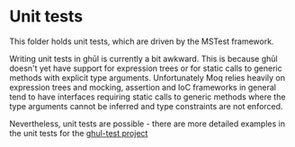# Unit tests

This folder holds unit tests, which are driven by the MSTest framework.

Writing unit tests in ghūl is currently a bit awkward. This is because ghūl doesn't yet have support for expression trees or for static calls to generic methods with explicit type arguments. Unfortunately Moq relies heavily on expression trees and mocking, assertion and IoC frameworks in general tend to have interfaces requiring static calls to generic methods where the type arguments cannot be inferred and type constraints are not enforced.

Nevertheless, unit tests are possible - there are more detailed examples in the unit tests for the [ghul-test project](https://github.com/degory/ghul-test/tree/main/tests/src)  

